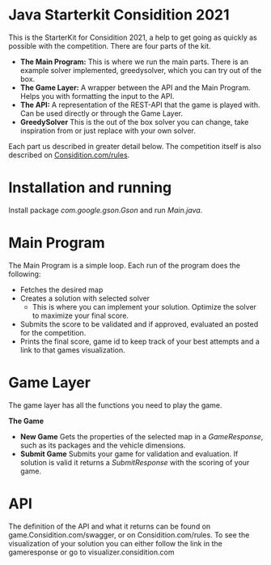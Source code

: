 # Java Starterkit Considition 2021
This is the StarterKit for Considition 2021, a help to get going as quickly as possible with the competition. There are four parts of the kit.

- **The Main Program:** This is where we run the main parts. There is an example solver implemented, greedysolver, which you can try out of the box.
- **The Game Layer:** A wrapper between the API and the Main Program. Helps you with formatting the input to the API.
- **The API:** A representation of the REST-API that the game is played with. Can be used directly or through the Game Layer.
- **GreedySolver** This is the out of the box solver you can change, take inspiration from or just replace with your own solver.

Each part us described in greater detail below. The competition itself is also described on [Considition.com/rules](considition.com/rules).

# Installation and running
Install package *com.google.gson.Gson* and run *Main.java*.

# Main Program
The Main Program is a simple loop. Each run of the program does the following:
 - Fetches the desired map
 - Creates a solution with selected solver
	- This is where you can implement your solution. Optimize the solver to maximize your final score.
 - Submits the score to be validated and if approved, evaluated an posted for the competition.
 - Prints the final score, game id to keep track of your best attempts and a link to that games visualization. 
 
 # Game Layer
 The game layer has all the functions you need to play the game.
 
 **The Game**
 - **New Game** Gets the properties of the selected map in a *GameResponse*,  such as its packages and the vehicle dimensions.
 - **Submit Game** Submits your game for validation and evaluation. If solution is valid it returns a *SubmitResponse* with the scoring of your game.
  
  # API 
 The definition of the API and what it returns can be found on game.Considition.com/swagger, or on Considition.com/rules. 
 To see the visualization of your solution you can either follow the link in the gameresponse or go to visualizer.considition.com
  
